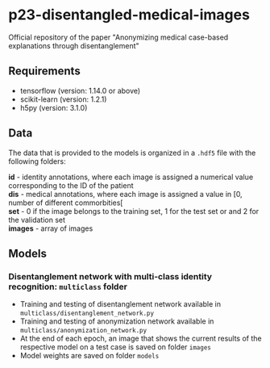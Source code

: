 # p23-disentangled-medical-images
Official repository of the paper "Anonymizing medical case-based explanations through disentanglement"

## Requirements

* tensorflow (version: 1.14.0 or above)
* scikit-learn (version: 1.2.1)
* h5py (version: 3.1.0)

## Data

The data that is provided to the models is organized in a ```.hdf5``` file with the following folders:

**id** - identity annotations, where each image is assigned a numerical value corresponding to the ID of the patient \
**dis** - medical annotations, where each image is assigned a value in [0, number of different commorbities[ \
**set** - 0 if the image belongs to the training set, 1 for the test set or and 2 for the validation set \
**images** - array of images


## Models

### Disentanglement network with multi-class identity recognition: ```multiclass``` folder
  * Training and testing of disentanglement network available in ```multiclass/disentanglement_network.py```
  * Training and testing of anonymization network available in ```multiclass/anonymization_network.py```
  * At the end of each epoch, an image that shows the current results of the respective model on a test case is saved on folder ```images```
  * Model weights are saved on folder ```models``` 
